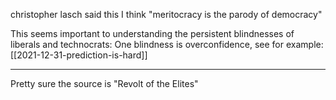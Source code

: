 ---
---

christopher lasch said this I think "meritocracy is the parody of democracy"

This seems important to understanding the persistent blindnesses of liberals and technocrats: One blindness is overconfidence, see for example:  [[2021-12-31-prediction-is-hard]] 

*****

Pretty sure the source is "Revolt of the Elites"
